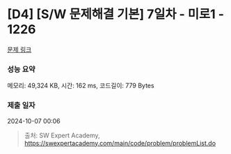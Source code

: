 # [D4] [S/W 문제해결 기본] 7일차 - 미로1 - 1226 

[문제 링크](https://swexpertacademy.com/main/code/problem/problemDetail.do?contestProbId=AV14vXUqAGMCFAYD) 

### 성능 요약

메모리: 49,324 KB, 시간: 162 ms, 코드길이: 779 Bytes

### 제출 일자

2024-10-07 00:06



> 출처: SW Expert Academy, https://swexpertacademy.com/main/code/problem/problemList.do